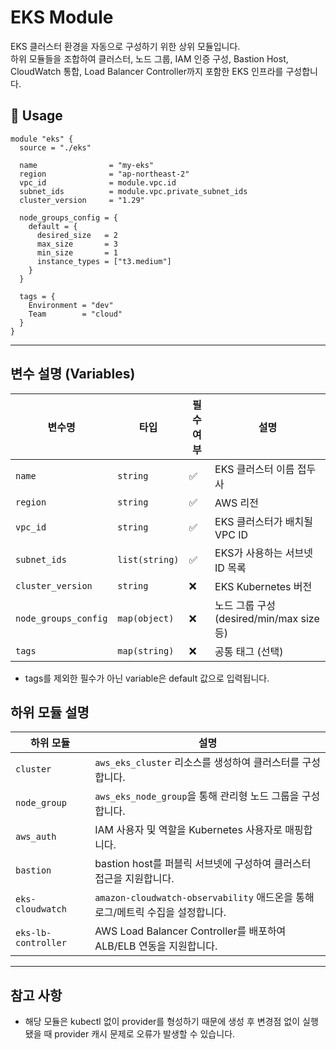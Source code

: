 # EKS Module


EKS 클러스터 환경을 자동으로 구성하기 위한 상위 모듈입니다.  
하위 모듈들을 조합하여 클러스터, 노드 그룹, IAM 인증 구성, Bastion Host, CloudWatch 통합, Load Balancer Controller까지 포함한 EKS 인프라를 구성합니다.


## 🚀 Usage

~~~hcl
module "eks" {
  source = "./eks"

  name                = "my-eks"
  region              = "ap-northeast-2"
  vpc_id              = module.vpc.id
  subnet_ids          = module.vpc.private_subnet_ids
  cluster_version     = "1.29"

  node_groups_config = {
    default = {
      desired_size   = 2
      max_size       = 3
      min_size       = 1
      instance_types = ["t3.medium"]
    }
  }

  tags = {
    Environment = "dev"
    Team        = "cloud"
  }
}
~~~

---

## 변수 설명 (Variables)

| 변수명           | 타입           | 필수 여부 | 설명                                   |
|------------------|----------------|------------|----------------------------------------|
| `name`           | `string`       | ✅         | EKS 클러스터 이름 접두사               |
| `region`         | `string`       | ✅         | AWS 리전                               |
| `vpc_id`         | `string`       | ✅         | EKS 클러스터가 배치될 VPC ID           |
| `subnet_ids`     | `list(string)` | ✅         | EKS가 사용하는 서브넷 ID 목록          |
| `cluster_version`| `string`       | ❌         | EKS Kubernetes 버전                     |
| `node_groups_config`    | `map(object)`  | ❌         | 노드 그룹 구성 (desired/min/max size 등)|
| `tags`           | `map(string)`  | ❌         | 공통 태그 (선택)                        |

- tags를 제외한 필수가 아닌 variable은 default 값으로 입력됩니다.


## 하위 모듈 설명

| 하위 모듈             | 설명 |
|------------------------|------|
| `cluster`              | `aws_eks_cluster` 리소스를 생성하여 클러스터를 구성합니다. |
| `node_group`           | `aws_eks_node_group`을 통해 관리형 노드 그룹을 구성합니다. |
| `aws_auth`             | IAM 사용자 및 역할을 Kubernetes 사용자로 매핑합니다. |
| `bastion`              | bastion host를 퍼블릭 서브넷에 구성하여 클러스터 접근을 지원합니다. |
| `eks-cloudwatch`       | `amazon-cloudwatch-observability` 애드온을 통해 로그/메트릭 수집을 설정합니다. |
| `eks-lb-controller`    | AWS Load Balancer Controller를 배포하여 ALB/ELB 연동을 지원합니다. |

---

## 참고 사항

- 해당 모듈은 kubectl 없이 provider를 형성하기 때문에 생성 후 변경점 없이 실행됐을 때 provider 캐시 문제로 오류가 발생할 수 있습니다.
